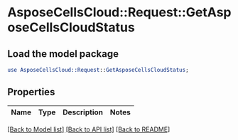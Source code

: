 # AsposeCellsCloud::Request::GetAsposeCellsCloudStatus 

## Load the model package
```perl
use AsposeCellsCloud::Request::GetAsposeCellsCloudStatus;
```

## Properties
Name | Type | Description | Notes
------------ | ------------- | ------------- | -------------
  

[[Back to Model list]](../README.md#documentation-for-requests) [[Back to API list]](../README.md#documentation-for-api-endpoints) [[Back to README]](../README.md)

